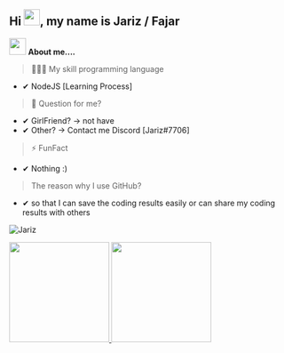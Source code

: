 ## Hi <img src="https://github.com/TheDudeThatCode/TheDudeThatCode/blob/master/Assets/Hi.gif" width="29px">, my name is Jariz / Fajar 

<img src="https://media.giphy.com/media/iY8CRBdQXODJSCERIr/giphy.gif" width="30px">&nbsp;**About me....**
> 🧑🏻‍💻 My skill programming language 
- ✔ NodeJS [Learning Process]
> 💬 Question for me?
- ✔ GirlFriend? -> not have
- ✔ Other? -> Contact me Discord [Jariz#7706]
> ⚡ FunFact
- ✔ Nothing :)

> The reason why I use GitHub?
- ✔ so that I can save the coding results easily or can share my coding results with others

<p align=left> <img src=https://komarev.com/ghpvc/?username=J-yriz alt=Jariz /> </p>

<a href="https://github.com/J-yriz">
  <img height="180em" src="https://github-readme-stats-eight-theta.vercel.app/api?username=J-yriz&show_icons=true&theme=algolia&include_all_commits=true&count_private=true"/>
  <img height="180em" src="https://github-readme-stats-eight-theta.vercel.app/api/top-langs/?username=J-yriz&layout=compact&langs_count=8&theme=algolia"/>
</a>
